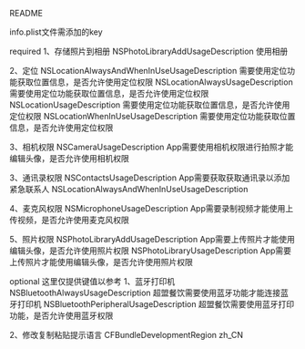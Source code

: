 README

info.plist文件需添加的key

required
1、存储照片到相册
<key>NSPhotoLibraryAddUsageDescription</key>
<string>使用相册</string>

2、定位
<key>NSLocationAlwaysAndWhenInUseUsageDescription</key>
<string>需要使用定位功能获取位置信息，是否允许使用定位权限</string>
<key>NSLocationAlwaysUsageDescription</key>
<string>需要使用定位功能获取位置信息，是否允许使用定位权限</string>
<key>NSLocationUsageDescription</key>
<string>需要使用定位功能获取位置信息，是否允许使用定位权限</string>
<key>NSLocationWhenInUseUsageDescription</key>
<string>需要使用定位功能获取位置信息，是否允许使用定位权限</string>

3、相机权限
<key>NSCameraUsageDescription</key>
<string>App需要使用相机权限进行拍照才能编辑头像，是否允许使用相机权限</string>

3、通讯录权限
<key>NSContactsUsageDescription</key>
<string>App需要获取获取通讯录以添加紧急联系人</string>
<key>NSLocationAlwaysAndWhenInUseUsageDescription</key>

4、麦克风权限
<key>NSMicrophoneUsageDescription</key>
<string>App需要录制视频才能使用上传视频，是否允许使用麦克风权限</string>

5、照片权限
<key>NSPhotoLibraryAddUsageDescription</key>
<string>App需要上传照片才能使用编辑头像，是否允许使用照片权限</string>
<key>NSPhotoLibraryUsageDescription</key>
<string>App需要上传照片才能使用编辑头像，是否允许使用照片权限</string>


optional
这里仅提供键值以参考
1、蓝牙打印机
<key>NSBluetoothAlwaysUsageDescription</key>
<string>超盟餐饮需要使用蓝牙功能才能连接蓝牙打印机</string>
<key>NSBluetoothPeripheralUsageDescription</key>
<string>超盟餐饮需要使用蓝牙打印功能，是否允许使用蓝牙权限</string>

2、修改复制粘贴提示语言
<key>CFBundleDevelopmentRegion</key>
<string>zh_CN</string>


